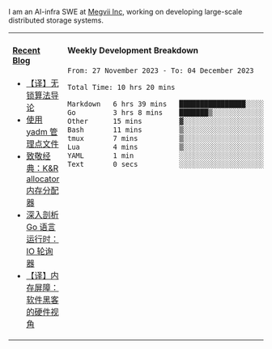 I am an AI-infra SWE at [Megvii Inc](https://en.megvii.com/), working on developing large-scale distributed storage systems.

<table width="960px">
<tr>
<td valign="top" width="50%">

#### <a href="https://www.kongjun18.me" target="_blank">Recent Blog</a>

<!-- BLOG-POST-LIST:START -->
- [【译】无锁算法导论](https://kongjun18.github.io/posts/2023/07/14/)
- [使用 yadm 管理点文件](https://kongjun18.github.io/posts/2023/04/07/)
- [致敬经典：K&amp;R allocator 内存分配器](https://kongjun18.github.io/posts/2022/12/12/)
- [深入剖析 Go 语言运行时：IO 轮询器](https://kongjun18.github.io/posts/2022/11/21/)
- [【译】内存屏障：软件黑客的硬件视角](https://kongjun18.github.io/posts/2022/11/03/)
<!-- BLOG-POST-LIST:END -->

</td>
<td valign="top" width="50%">

#### Weekly Development Breakdown

<!--START_SECTION:waka-->

```txt
From: 27 November 2023 - To: 04 December 2023

Total Time: 10 hrs 20 mins

Markdown   6 hrs 39 mins   ████████████████░░░░░░░░░   63.66 %
Go         3 hrs 8 mins    ███████▒░░░░░░░░░░░░░░░░░   29.99 %
Other      15 mins         ▓░░░░░░░░░░░░░░░░░░░░░░░░   02.50 %
Bash       11 mins         ▒░░░░░░░░░░░░░░░░░░░░░░░░   01.76 %
tmux       7 mins          ▒░░░░░░░░░░░░░░░░░░░░░░░░   01.12 %
Lua        4 mins          ▒░░░░░░░░░░░░░░░░░░░░░░░░   00.70 %
YAML       1 min           ░░░░░░░░░░░░░░░░░░░░░░░░░   00.25 %
Text       0 secs          ░░░░░░░░░░░░░░░░░░░░░░░░░   00.02 %
```

<!--END_SECTION:waka-->
</td>
</tr>

</table>
